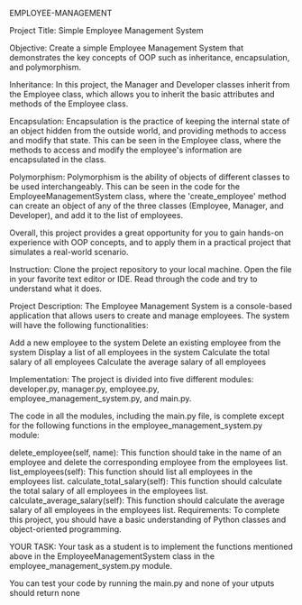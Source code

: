 EMPLOYEE-MANAGEMENT

Project Title: Simple Employee Management System

Objective: 
Create a simple Employee Management System that demonstrates the key concepts of OOP such as inheritance, encapsulation, and polymorphism.

Inheritance: 
In this project, the Manager and Developer classes inherit from the Employee class, which allows you to inherit the basic attributes and methods of the Employee class. 

Encapsulation: 
Encapsulation is the practice of keeping the internal state of an object hidden from the outside world, and providing methods to access and modify that state. This can be seen in the Employee class, where the methods to access and modify the employee's information are encapsulated in the class.

Polymorphism: 
Polymorphism is the ability of objects of different classes to be used interchangeably. This can be seen in the code for the EmployeeManagementSystem class, where the 'create_employee' method can create an object of any of the three classes (Employee, Manager, and Developer), and add it to the list of employees.

Overall, this project provides a great opportunity for you to gain hands-on experience with OOP concepts, and to apply them in a practical project that simulates a real-world scenario.

Instruction:
Clone the project repository to your local machine.
Open the file in your favorite text editor or IDE.
Read through the code and try to understand what it does.


Project Description:
The Employee Management System is a console-based application that allows users to create and manage employees. The system will have the following functionalities:

Add a new employee to the system
Delete an existing employee from the system
Display a list of all employees in the system
Calculate the total salary of all employees
Calculate the average salary of all employees

Implementation:
The project is divided into five different modules: developer.py, manager.py, employee.py, employee_management_system.py, and main.py.

The code in all the modules, including the main.py file, is complete except for the following functions in the employee_management_system.py module:

delete_employee(self, name): This function should take in the name of an employee and delete the corresponding employee from the employees list.
list_employees(self): This function should list all employees in the employees list.
calculate_total_salary(self): This function should calculate the total salary of all employees in the employees list.
calculate_average_salary(self): This function should calculate the average salary of all employees in the employees list.
Requirements:
To complete this project, you should have a basic understanding of Python classes and object-oriented programming.

YOUR TASK: 
Your task as a student is to implement the functions mentioned above in the EmployeeManagementSystem class in the employee_management_system.py module.

You can test your code by running the main.py and none of your utputs should return none
